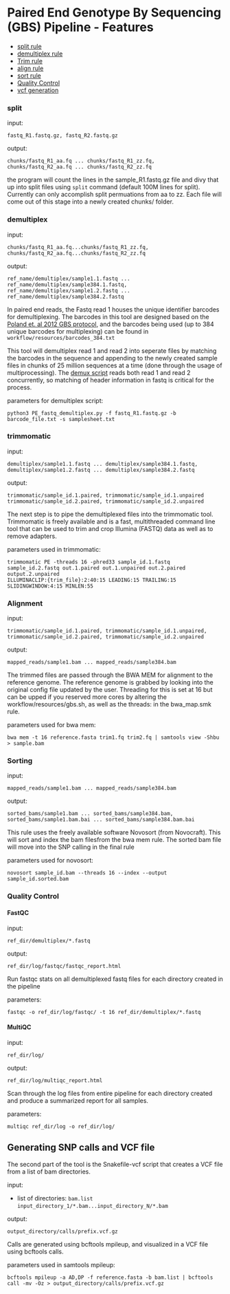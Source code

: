 <!-- [![AAFC](https://avatars1.githubusercontent.com/u/4284691?v=3&s=200)](http://www.agr.gc.ca/eng/home/)-->

# Paired End Genotype By Sequencing (GBS) Pipeline - Features
- [split rule](#split)
- [demultiplex rule](#demultiplex)
- [Trim rule](#trimmomatic)
- [align rule](#alignment)
- [sort rule](#sorting)
- [Quality Control](#quality-control)
- [vcf generation](#generating-snp-calls-and-vcf-file)

### split
input:  

`fastq_R1.fastq.gz, fastq_R2.fastq.gz`

output: 
```
chunks/fastq_R1_aa.fq ... chunks/fastq_R1_zz.fq, 
chunks/fastq_R2_aa.fq ... chunks/fastq_R2_zz.fq
```

the program will count the lines in the sample_R1.fastq.gz file and divy that up into split files using `split` command (default 100M lines for split).  Currently can only accomplish split permuations from aa to zz.  Each file will come out of this stage into a newly created chunks/ folder.

### demultiplex
input: 
```
chunks/fastq_R1_aa.fq...chunks/fastq_R1_zz.fq, 
chunks/fastq_R2_aa.fq...chunks/fastq_R2_zz.fq
```

output: 
```
ref_name/demultiplex/sample1.1.fastq ... ref_name/demultiplex/sample384.1.fastq, 
ref_name/demultiplex/sample1.2.fastq ... ref_name/demultiplex/sample384.2.fastq
```

In paired end reads, the Fastq read 1 houses the unique identifier barcodes for demultiplexing.  The barcodes in this tool are designed based on the 
[Poland et. al 2012 GBS protocol](http://journals.plos.org/plosone/article?id=10.1371/journal.pone.0032253), and the barcodes being used (up to 384 unique barcodes for multiplexing) can be found in `workflow/resources/barcodes_384.txt`

This tool will demultiplex read 1 and read 2 into seperate files by matching the barcodes in the sequence and appending to the newly created sample files in chunks of 25 million sequences at a time (done through the usage of multiprocessing).  The [demux script](https://github.com/elderberry-smells/GBS_snakemake_pipeline/blob/master/workflow/scripts/PE_fastq_demultiplex.py) reads both read 1 and read 2 concurrently, so matching of header information in fastq is critical for the process.

parameters for demultiplex script:

`python3 PE_fastq_demultiplex.py -f fastq_R1.fastq.gz -b barcode_file.txt -s samplesheet.txt`

### trimmomatic
input: 
```
demultiplex/sample1.1.fastq ... demultiplex/sample384.1.fastq,
demultiplex/sample1.2.fastq ... demultiplex/sample384.2.fastq
```

output:

```
trimmomatic/sample_id.1.paired, trimmomatic/sample_id.1.unpaired
trimmomatic/sample_id.2.paired, trimmomatic/sample_id.2.unpaired
```

The next step is to pipe the demultiplexed files into the trimmomatic tool.  Trimmomatic is freely available and is a fast, multithreaded command line tool that can be used to trim and crop Illumina (FASTQ) data as well as to remove adapters. 

parameters used in trimmomatic:
```
trimmomatic PE -threads 16 -phred33 sample_id.1.fastq sample_id.2.fastq out.1.paired out.1.unpaired out.2.paired output.2.unpaired
ILLUMINACLIP:{trim_file}:2:40:15 LEADING:15 TRAILING:15 SLIDINGWINDOW:4:15 MINLEN:55
```

### Alignment
input:
```
trimmomatic/sample_id.1.paired, trimmomatic/sample_id.1.unpaired,
trimmomatic/sample_id.2.paired, trimmomatic/sample_id.2.unpaired
```

output:

`mapped_reads/sample1.bam ... mapped_reads/sample384.bam`

The trimmed files are passed through the BWA MEM for alignment to the reference genome.  The reference genome is grabbed by looking into the original config file updated by the user.  Threading for this is set at 16 but can be upped if you reserved more cores by altering the workflow/resources/gbs.sh, as well as the threads: in the bwa_map.smk rule.

parameters used for bwa mem:

`bwa mem -t 16 reference.fasta trim1.fq trim2.fq | samtools view -Shbu > sample.bam`

### Sorting
input:

`mapped_reads/sample1.bam ... mapped_reads/sample384.bam`

output:
```
sorted_bams/sample1.bam ... sorted_bams/sample384.bam,
sorted_bams/sample1.bam.bai ... sorted_bams/sample384.bam.bai
```

This rule uses the freely available software Novosort (from Novocraft).  This will sort and index the bam filesfrom the bwa mem rule.  The sorted bam file will move into the SNP calling in the final rule

parameters used for novosort:

`novosort sample_id.bam --threads 16 --index --output sample_id.sorted.bam`

### Quality Control

#### FastQC

input:

`ref_dir/demultiplex/*.fastq`

output:

`ref_dir/log/fastqc/fastqc_report.html`

Run fastqc stats on all demultiplexed fastq files for each directory created in the pipeline

parameters:

`fastqc -o ref_dir/log/fastqc/ -t 16 ref_dir/demultiplex/*.fastq`

#### MultiQC

input:

`ref_dir/log/`

output:

`ref_dir/log/multiqc_report.html`

Scan through the log files from entire pipeline for each directory created and produce a summarized report for all samples.

parameters:

`multiqc ref_dir/log -o ref_dir/log/`

## Generating SNP calls and VCF file
The second part of the tool is the Snakefile-vcf script that creates a VCF file from a list of bam directories.

input:
- list of directories: `bam.list`
`input_directory_1/*.bam...input_directory_N/*.bam` 

output:

`output_directory/calls/prefix.vcf.gz`

Calls are generated using bcftools mpileup, and visualized in a VCF file using bcftools calls.  

parameters used in samtools mpileup:

`bcftools mpileup -a AD,DP -f reference.fasta -b bam.list | bcftools call -mv -Oz > output_directory/calls/prefix.vcf.gz`


